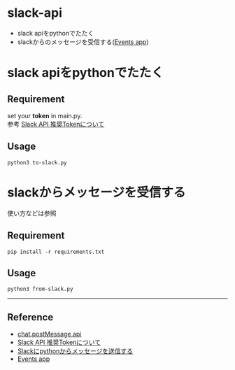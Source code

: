 # slack-api
- slack apiをpythonでたたく
- slackからのメッセージを受信する([Events app][events-app])

# slack apiをpythonでたたく

## Requirement
set your **token** in main.py.  
参考 [Slack API 推奨Tokenについて](https://qiita.com/ykhirao/items/3b19ee6a1458cfb4ba21)

## Usage
`python3 to-slack.py`

# slackからメッセージを受信する
使い方などは参照
## Requirement
`pip install -r requirements.txt`

## Usage
`python3 from-slack.py`

<hr>

## Reference
- [chat.postMessage api](https://api.slack.com/methods/chat.postMessage)
- [Slack API 推奨Tokenについて](https://qiita.com/ykhirao/items/3b19ee6a1458cfb4ba21)
- [Slackにpythonからメッセージを送信する](https://qiita.com/stu345/items/24790710abc571aae3ea)
- [Events app][events-app]


[events-app]: https://api.slack.com/events-api
